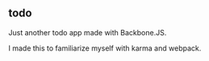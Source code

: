 todo
----

Just another todo app made with Backbone.JS.

I made this to familiarize myself with karma and webpack.